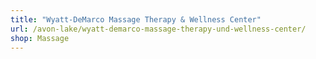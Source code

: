 ```yaml
---
title: "Wyatt-DeMarco Massage Therapy & Wellness Center"
url: /avon-lake/wyatt-demarco-massage-therapy-und-wellness-center/
shop: Massage
---
```

